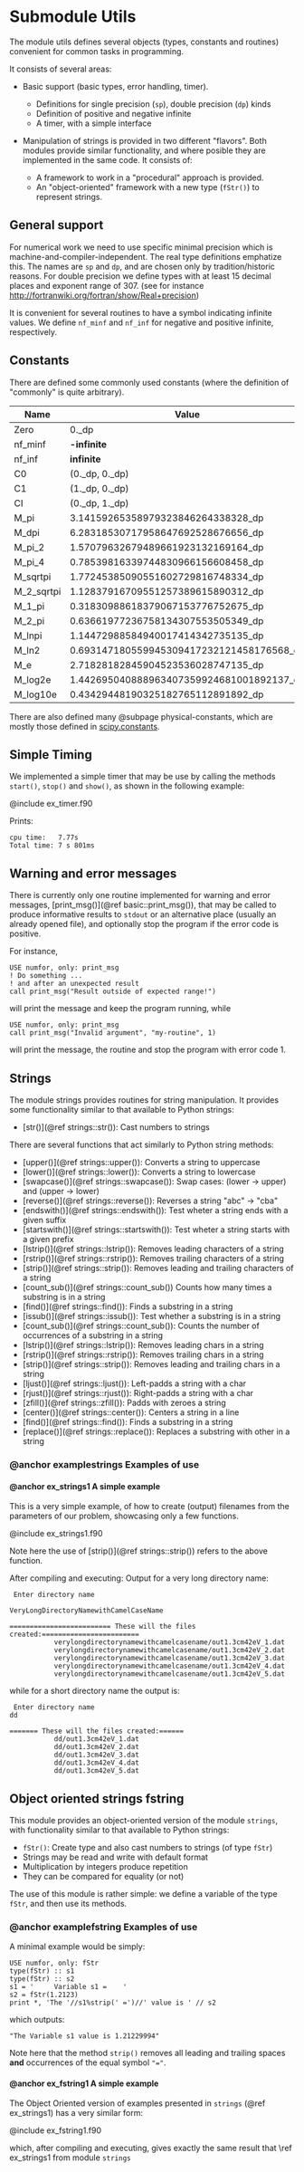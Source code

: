 # Submodule Utils

The module utils defines several objects (types, constants and routines) convenient for common tasks in programming.

It consists of several areas:

  * Basic support (basic types, error handling, timer).
      * Definitions for single precision (`sp`), double precision (`dp`) kinds
      * Definition of positive and negative infinite
      * A timer, with a simple interface

  * Manipulation of strings is provided in two different "flavors". Both modules provide similar functionality, and where posible they are implemented in the same code. It consists of:
      * A framework to work in a "procedural" approach is provided.
      * An "object-oriented" framework with a new type (`fStr()`) to represent strings.

## General support


For numerical work we need to use specific minimal precision which is
machine-and-compiler-independent. The real type definitions emphatize this.
The names are `sp` and `dp`, and are chosen only by tradition/historic reasons.
For double precision we define types with at least 15 decimal places and exponent range of 307.
(see for instance http://fortranwiki.org/fortran/show/Real+precision)
  
It is convenient for several routines to have a symbol indicating infinite values. We define `nf_minf` and `nf_inf` for negative and positive infinite, respectively.



## Constants


There are defined some commonly used constants (where the definition of "commonly" is quite arbitrary).


| Name       | Value                                     |
|------------|-------------------------------------------|
| Zero       | 0._dp                                     |
| nf_minf    | **-infinite**                             |
| nf_inf     | **infinite**                              |
| C0         | (0._dp, 0._dp)                            |
| C1         | (1._dp, 0._dp)                            |
| CI         | (0._dp, 1._dp)                            |
| M_pi       | 3.14159265358979323846264338328_dp        |
| M_dpi      | 6.28318530717958647692528676656_dp        |
| M_pi_2     | 1.57079632679489661923132169164_dp        |
| M_pi_4     | 0.78539816339744830966156608458_dp        |
| M_sqrtpi   | 1.77245385090551602729816748334_dp        |
| M_2_sqrtpi | 1.12837916709551257389615890312_dp        |
| M_1_pi     | 0.31830988618379067153776752675_dp        |
| M_2_pi     | 0.63661977236758134307553505349_dp        |
| M_lnpi     | 1.14472988584940017414342735135_dp        |
| M_ln2      | 0.693147180559945309417232121458176568_dp |
| M_e        | 2.71828182845904523536028747135_dp        |
| M_log2e    | 1.442695040888963407359924681001892137_dp |
| M_log10e   | 0.43429448190325182765112891892_dp        |


There are also defined many @subpage physical-constants, which are mostly those defined in [scipy.constants](https://docs.scipy.org/doc/scipy/reference/constants.html).

## Simple Timing 

We implemented a simple timer that may be use by calling the methods `start()`, `stop()` and `show()`, as shown in the following example:

@include ex_timer.f90

Prints:
```{.shell-session}
cpu time:   7.77s
Total time: 7 s 801ms 
```

## Warning and error messages

There is currently only one routine implemented for warning and error messages, [print_msg()](@ref basic::print_msg()), that may be called to produce informative results to `stdout` or an alternative place (usually an already opened file), and optionally stop the program if the error code is positive.

For instance,

```{.f90}
USE numfor, only: print_msg
! Do something ...
! and after an unexpected result
call print_msg("Result outside of expected range!") 
```
will print the message and keep the program running, while
```{.f90}
USE numfor, only: print_msg
call print_msg("Invalid argument", "my-routine", 1) 
```
will print the message, the routine and stop the program with error code 1.


## Strings ##

The module strings provides routines for string manipulation. It provides some functionality similar to that available to Python strings:

  + [str()](@ref strings::str()): Cast numbers to strings
  
There are several functions that act similarly to Python string methods:
  
  + [upper()](@ref strings::upper()): Converts a string to uppercase
  + [lower()](@ref strings::lower()): Converts a string to lowercase
  + [swapcase()](@ref strings::swapcase()): Swap cases: (lower -> upper) and (upper -> lower)
  + [reverse()](@ref strings::reverse()): Reverses a string "abc" -> "cba"
  + [endswith()](@ref strings::endswith()): Test wheter a string ends with a given suffix
  + [startswith()](@ref strings::startswith()): Test wheter a string starts with a given prefix
  + [lstrip()](@ref strings::lstrip()): Removes leading characters of a string
  + [rstrip()](@ref strings::rstrip()): Removes trailing characters of a string
  + [strip()](@ref strings::strip()): Removes leading and trailing characters of a string
  + [count_sub()](@ref strings::count_sub()) Counts how many times a substring is in a string
  + [find()](@ref strings::find()): Finds a substring in a string
  + [issub()](@ref strings::issub()): Test whether a substring is in a string
  + [count_sub()](@ref strings::count_sub()): Counts the number of occurrences of a substring in a string
  + [lstrip()](@ref strings::lstrip()): Removes leading chars in a string
  + [rstrip()](@ref strings::rstrip()): Removes trailing chars in a string
  + [strip()](@ref strings::strip()): Removes leading and trailing chars in a string
  + [ljust()](@ref strings::ljust()): Left-padds a string with a char
  + [rjust()](@ref strings::rjust()): Right-padds a string with a char
  + [zfill()](@ref strings::zfill()): Padds with zeroes a string
  + [center()](@ref strings::center()): Centers a string in a line
  + [find()](@ref strings::find()): Finds a substring in a string
  + [replace()](@ref strings::replace()): Replaces a substring with other in a string

### @anchor examplestrings Examples of use  ###


#### @anchor ex_strings1 A simple example 

This is a very simple example, of how to create (output) filenames from the parameters of our problem, showcasing only a few functions.

@include ex_strings1.f90

Note here the use of [strip()](@ref strings::strip()) refers to the above function.


After compiling and executing:
Output for a very long directory name:
```{.shell-session}
 Enter directory name

VeryLongDirectoryNamewithCamelCaseName

========================= These will the files created:========================
           verylongdirectorynamewithcamelcasename/out1.3cm42eV_1.dat
           verylongdirectorynamewithcamelcasename/out1.3cm42eV_2.dat
           verylongdirectorynamewithcamelcasename/out1.3cm42eV_3.dat
           verylongdirectorynamewithcamelcasename/out1.3cm42eV_4.dat
           verylongdirectorynamewithcamelcasename/out1.3cm42eV_5.dat
```

while for a short directory name the output is:

```{.shell-session}
 Enter directory name
dd

======= These will the files created:======
           dd/out1.3cm42eV_1.dat
           dd/out1.3cm42eV_2.dat
           dd/out1.3cm42eV_3.dat
           dd/out1.3cm42eV_4.dat
           dd/out1.3cm42eV_5.dat
```

## Object oriented strings fstring

This module provides an object-oriented version of the module `strings`, with functionality similar to that available to Python strings:
  + `fStr()`: Create type and also cast numbers to strings (of type `fStr`)
  + Strings may be read and write with default format
  + Multiplication by integers produce repetition
  + They can be compared for equality (or not)


The use of this module is rather simple: we define a variable of the type `fStr`, and then use its methods. 


### @anchor examplefstring Examples of use

A minimal example would be simply:

```{.f90}
USE numfor, only: fStr
type(fStr) :: s1
type(fStr) :: s2
s1 = '     Variable s1 =    '
s2 = fStr(1.2123)
print *, 'The '//s1%strip(' =')//' value is ' // s2
```

which outputs:

```{.bash}
"The Variable s1 value is 1.21229994"
```

Note here that the method `strip()` removes all leading and trailing spaces **and** occurrences of the equal symbol `"="`.

#### @anchor ex_fstring1 A simple example 

The Object Oriented version of examples presented in `strings` (@ref ex_strings1) has a very similar form:

@include ex_fstring1.f90

which, after compiling and executing, gives exactly the same result that \ref ex_strings1 from module `strings`

